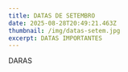 ```yaml
---
title: DATAS DE SETEMBRO
date: 2025-08-28T20:49:21.463Z
thumbnail: /img/datas-setem.jpg
excerpt: DATAS IMPORTANTES
---
```

D﻿ARAS